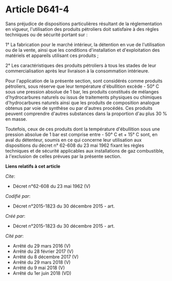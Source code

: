 # Article D641-4

Sans préjudice de dispositions particulières résultant de la réglementation en vigueur, l'utilisation des produits pétroliers
doit satisfaire à des règles techniques ou de sécurité portant sur :

1° La fabrication pour le marché intérieur, la détention en vue de l'utilisation ou de la vente, ainsi que les conditions
d'installation et d'exploitation des matériels et appareils utilisant ces produits ;

2° Les caractéristiques des produits pétroliers à tous les stades de leur commercialisation après leur livraison à la
consommation intérieure.

Pour l'application de la présente section, sont considérés comme produits pétroliers, sous réserve que leur température
d'ébullition excède - 50° C sous une pression absolue de 1 bar, les produits constitués de mélanges d'hydrocarbures naturels
ou issus de traitements physiques ou chimiques d'hydrocarbures naturels ainsi que les produits de composition analogue
obtenus par voie de synthèse ou par d'autres procédés. Ces produits peuvent comprendre d'autres substances dans la proportion
d'au plus 30 % en masse.

Toutefois, ceux de ces produits dont la température d'ébullition sous une pression absolue de 1 bar est comprise entre - 50°
C et + 15° C sont, en aval du détenteur, soumis en ce qui concerne leur utilisation aux dispositions du décret n° 62-608 du
23 mai 1962 fixant les règles techniques et de sécurité applicables aux installations de gaz combustible, à l'exclusion de
celles prévues par la présente section.

**Liens relatifs à cet article**

_Cite_:

  - Décret n°62-608 du 23 mai 1962 (V)

_Codifié par_:

  - Décret n°2015-1823 du 30 décembre 2015 - art.

_Créé par_:

  - Décret n°2015-1823 du 30 décembre 2015 - art.

_Cité par_:

  - Arrêté du 29 mars 2016 (V)
  - Arrêté du 28 février 2017 (V)
  - Arrêté du 8 décembre 2017 (V)
  - Arrêté du 29 mars 2018 (V)
  - Arrêté du 9 mai 2018 (V)
  - Arrêté du 1er juin 2018 (VD)
